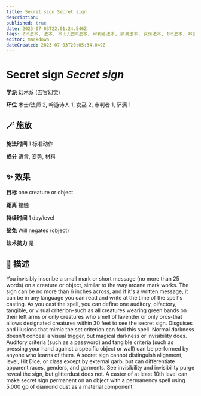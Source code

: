 ```yaml
---
title: Secret sign Secret sign
description: 
published: true
date: 2023-07-03T22:01:24.546Z
tags: 2环法术, 法术, 术士/法师法术, 审判者法术, 萨满法术, 女巫法术, 1环法术, 吟游诗人法术, 幻术系, 五官幻觉
editor: markdown
dateCreated: 2023-07-03T20:05:34.049Z
---
```


# **Secret sign** *Secret sign*

**学派** 幻术系 (五官幻觉) 

**环位** 术士/法师 2, 吟游诗人 1, 女巫 2, 审判者 1, 萨满 1

## 🪄 施放

**施法时间** 1 标准动作

**成分** 语言, 姿势, 材料

## ✨ 效果 

**目标** one creature or object 

**距离** 接触  

**持续时间** 1 day/level 

**豁免** Will negates (object)

**法术抗力** 是

## 📖 描述

You invisibly inscribe a small mark or short message (no more than 25 words) on a creature or object, similar to the way arcane mark works. The sign can be no more than 6 inches across, and if it's a written message, it can be in any language you can read and write at the time of the spell's casting. As you cast the spell, you can define one auditory, olfactory, tangible, or visual criterion-such as all creatures wearing green bands on their left arms or only creatures who smell of lavender or only orcs-that allows designated creatures within 30 feet to see the secret sign.  Disguises and illusions that mimic the set criterion can fool this spell. Normal darkness doesn't conceal a visual trigger, but magical darkness or invisibility does. Auditory criteria (such as a password) and tangible criteria (such as pressing your hand against a specific object or wall) can be performed by anyone who learns of them. A secret sign cannot distinguish alignment, level, Hit Dice, or class except by external garb, but can differentiate apparent races, genders, and garments. See invisibility and invisibility purge reveal the sign, but glitterdust does not.  A caster of at least 10th level can make secret sign permanent on an object with a permanency spell using 5,000 gp of diamond dust as a material component.
    